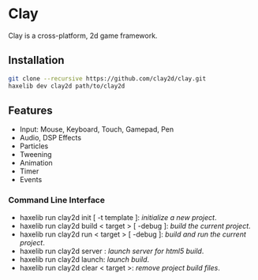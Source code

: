 # Clay  
Clay is a cross-platform, 2d game framework.  

## Installation
```bash
git clone --recursive https://github.com/clay2d/clay.git
haxelib dev clay2d path/to/clay2d
```

## Features
* Input: Mouse, Keyboard, Touch, Gamepad, Pen
* Audio, DSP Effects
* Particles
* Tweening 
* Animation
* Timer
* Events

### Command Line Interface
- haxelib run clay2d init [ -t template ]: *initialize a new project*.
- haxelib run clay2d build < target > [ -debug ]:  *build the current project*.
- haxelib run clay2d run < target > [ -debug ]:  *build and run the current project*.
- haxelib run clay2d server : *launch server for html5 build*.
- haxelib run clay2d launch: *launch build*.
- haxelib run clay2d clear < target >:  *remove project build files*.
  
